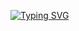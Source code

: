 [![Typing SVG](https://readme-typing-svg.demolab.com?font=Fira+Code&size=100&pause=1000&color=000000&width=435&lines=Hi+I'm+пчр⠵+Welcome+to+my+Repos)](https://git.io/typing-svg)
